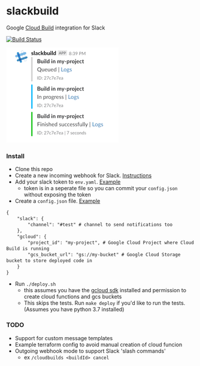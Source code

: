 # slackbuild
Google [Cloud Build](https://cloud.google.com/cloud-build/) integration for Slack

[![Build Status](https://travis-ci.org/mmercedes/slackbuild.svg?branch=master)](https://travis-ci.org/mmercedes/slackbuild)

![slack notifications from cloud build](slackbuild.png)

### Install

- Clone this repo
- Create a new incoming webhook for Slack.  [Instructions](https://api.slack.com/incoming-webhooks)
- Add your slack token to `env.yaml`.  [Example](./env.yaml.example)
  * token is in a seperate file so you can commit your `config.json` without exposing the token
- Create a `config.json` file.  [Example](./config.json.example)
```
{
    "slack": {
        "channel": "#test" # channel to send notifications too
    },
    "gcloud": {
        "project_id": "my-project", # Google Cloud Project where Cloud Build is running
        "gcs_bucket_url": "gs://my-bucket" # Google Cloud Storage bucket to store deployed code in
    }
}
```
- Run `./deploy.sh`
  * this assumes you have the [gcloud sdk](https://cloud.google.com/sdk/install) installed and permission to create cloud functions and gcs buckets
  * This skips the tests. Run `make deploy` if you'd like to run the tests. (Assumes you have python 3.7 installed)

### TODO

- Support for custom message templates
- Example terraform config to avoid manual creation of cloud funcion
- Outgoing webhook mode to support Slack 'slash commands'
  * ex `/cloudbuilds <buildId> cancel`

